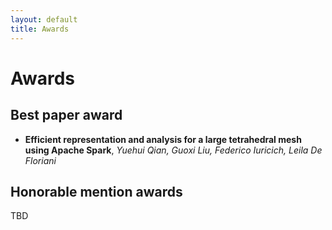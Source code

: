 ```yaml
---
layout: default
title: Awards
---
```


# Awards

## Best paper award

- **Efficient representation and analysis for a large tetrahedral mesh using Apache Spark**,
_Yuehui Qian, Guoxi Liu, Federico Iuricich, Leila De Floriani_

## Honorable mention awards

TBD


